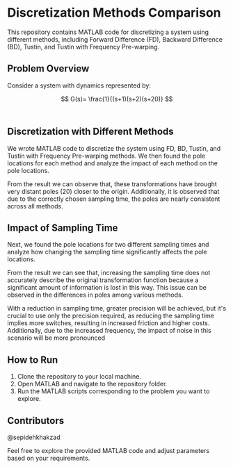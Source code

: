 # Discretization Methods Comparison
This repository contains MATLAB code for discretizing a system using different methods, including Forward Difference (FD), Backward Difference (BD), Tustin, and Tustin with Frequency Pre-warping.

## Problem Overview
Consider a system with dynamics represented by:

$$
G(s)= 
\frac{1}{(s+1)(s+2)(s+20)}
$$
​

## Discretization with Different Methods

We wrote MATLAB code to discretize the system using FD, BD, Tustin, and Tustin with Frequency Pre-warping methods. We then found the pole locations for each method and analyze the impact of each method on the pole locations. 


From the result we can observe that, these transformations have brought very distant poles (20) closer to the origin. Additionally, it is observed that due to the correctly chosen sampling time, the poles are nearly consistent across all methods.

## Impact of Sampling Time
Next, we found the pole locations for two different sampling times and analyze how changing the sampling time significantly affects the pole locations.

From the result we can see that, increasing the sampling time does not accurately describe the original transformation function because a significant amount of information is lost in this way. This issue can be observed in the differences in poles among various methods.

With a reduction in sampling time, greater precision will be achieved, but it's crucial to use only the precision required, as reducing the sampling time implies more switches, resulting in increased friction and higher costs. Additionally, due to the increased frequency, the impact of noise in this scenario will be more pronounced

## How to Run
1. Clone the repository to your local machine.
2. Open MATLAB and navigate to the repository folder.
3. Run the MATLAB scripts corresponding to the problem you want to explore.

## Contributors
@sepidehkhakzad

Feel free to explore the provided MATLAB code and adjust parameters based on your requirements.

